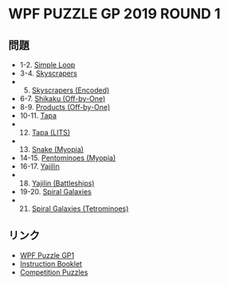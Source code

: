 # WPF PUZZLE GP 2019 ROUND 1

## 問題
- 1-2. [Simple Loop](../puzzle/simpleloop.md)
- 3-4. [Skyscrapers](../puzzle/skyscrapers.md)
- 5. [Skyscrapers (Encoded)](../puzzle/skyscrapers-encoded.md)
- 6-7. [Shikaku (Off-by-One)](../puzzle/shikaku-offbyone.md)
- 8-9. [Products (Off-by-One)](../puzzle/products-offbyone.md)
- 10-11. [Tapa](../puzzle/tapa.md)
- 12. [Tapa (LITS)](../puzzle/tapa-lits.md)
- 13. [Snake (Myopia)](../puzzle/snake-myopia.md)
- 14-15. [Pentominoes (Myopia)](../puzzle/pentopia.md)
- 16-17. [Yajilin](../puzzle/yajilin.md)
- 18. [Yajilin (Battleships)](../puzzle/yajilin-battleships.md)
- 19-20. [Spiral Galaxies](../puzzle/spiralgalaxies.md)
- 21. [Spiral Galaxies (Tetrominoes)](../puzzle/spiralgalaxies-tetrominoes.md)

## リンク
- [WPF Puzzle GP1](https://gp.worldpuzzle.org/content/wpf-puzzle-gp1-4)
- [Instruction Booklet](https://gp.worldpuzzle.org/content/instruction-booklet-82)
- [Competition Puzzles](https://gp.worldpuzzle.org/content/competition-puzzles-47)
